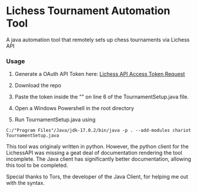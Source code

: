 # Lichess Tournament Automation Tool
A java automation tool that remotely sets up chess tournaments via Lichess API

### Usage

1. Generate a OAuth API Token here: [Lichess API Access Token Request](https://lichess.org/account/oauth/token/create "New Personal Lichess API Access Token")

2. Download the repo

3. Paste the token inside the "" on line 6 of the TournamentSetup.java file.

4. Open a Windows Powershell in the root directory

5. Run TournamentSetup.java using 

```
C:/"Program Files"/Java/jdk-17.0.2/bin/java -p . --add-modules chariot TournamentSetup.java
```

This tool was originaly written in python. However, the python client for the LichessAPI was missing a geat deal of documentation rendering the tool incomplete. The Java client has significantly better documentation, allowing this tool to be completed.

Special thanks to Tors, the developer of the Java Client, for helping me out with the syntax.
